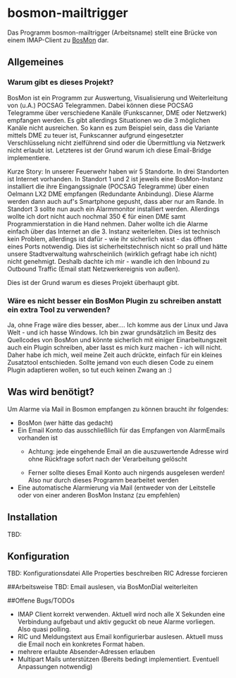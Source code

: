 # bosmon-mailtrigger

Das Programm bosmon-mailtrigger (Arbeitsname) stellt eine Brücke von einem IMAP-Client zu <a href=http://www.bosmon.de>BosMon</a> dar.


## Allgemeines

### Warum gibt es dieses Projekt?
BosMon ist ein Programm zur Auswertung, Visualisierung und Weiterleitung von (u.A.) POCSAG Telegrammen.
Dabei können diese POCSAG Telegramme über verschiedene Kanäle (Funkscanner, DME oder Netzwerk) empfangen werden.
Es gibt allerdings Situationen wo die 3 möglichen Kanäle nicht ausreichen. So kann es zum Beispiel sein, dass die
Variante mittels DME zu teuer ist, Funkscanner aufgrund eingesetzter Verschlüsselung nicht zielführend sind oder
die Übermittlung via Netzwerk nicht erlaubt ist. Letzteres ist der Grund warum ich diese Email-Bridge implementiere.

Kurze Story: In unserer Feuerwehr haben wir 5 Standorte. In drei Standorten ist Internet vorhanden.
In Standort 1 und 2 ist jeweils eine BosMon-Instanz installiert die ihre Eingangssignale (POCSAG Telegramme) über
einen Oelmann LX2 DME empfangen (Redundante Anbindung). Diese Alarme werden dann auch auf's Smartphone gepusht, dass aber nur am Rande.
In Standort 3 sollte nun auch ein Alarmmonitor installiert werden. Allerdings wollte ich dort nicht auch nochmal 350 € für einen
DME samt Programmierstation in die Hand nehmen. Daher wollte ich die Alarme einfach über das Internet an die 3. Instanz weiterleiten.
Dies ist technisch kein Problem, allerdings ist dafür - wie ihr sicherlich wisst - das öffnen eines Ports notwendig.
Dies ist sicherheitstechnisch nicht so prall und hätte unsere Stadtverwaltung wahrscheinlich (wirklich gefragt habe ich nicht) nicht
genehmigt. Deshalb dachte ich mir - wandle ich den Inbound zu Outbound Traffic (Email statt Netzwerkereignis von außen).
 
Dies ist der Grund warum es dieses Projekt überhaupt gibt.

### Wäre es nicht besser ein BosMon Plugin zu schreiben anstatt ein extra Tool zu verwenden?
Ja, ohne Frage wäre dies besser, aber.... 
Ich komme aus der Linux und Java Welt - und ich hasse Windows. Ich bin zwar grundsätzlich im Besitz
des Quellcodes von BosMon und könnte sicherlich mit einiger Einarbeitungszeit auch ein Plugin
schreiben, aber lasst es mich kurz machen - ich will nicht. 
Daher habe ich mich, weil meine Zeit auch drückte, einfach für ein kleines Zusatztool entschieden.
Sollte jemand von euch diesen Code zu einem Plugin adaptieren wollen, so tut euch keinen Zwang an :)

## Was wird benötigt?
Um Alarme via Mail in Bosmon empfangen zu können braucht ihr folgendes:
<ul>
<li>BosMon (wer hätte das gedacht)</li>
<li>Ein Email Konto das ausschließlich für das Empfangen von AlarmEmails vorhanden ist</li>
<ul><li>Achtung: jede eingehende Email an die auszuwertende Adresse wird ohne Rückfrage sofort nach der Verarbeitung gelöscht</li></ul>
<ul><li>Ferner sollte dieses Email Konto auch nirgends ausgelesen werden! Also nur durch dieses Programm bearbeitet werden</li></ul>
<li>Eine automatische Alarmierung via Mail (entweder von der Leitstelle oder von einer anderen BosMon Instanz (zu empfehlen)</li>
</ul>

## Installation
TBD:

## Konfiguration
TBD:
Konfigurationsdatei
Alle Properties beschreiben
RIC Adresse forcieren

##Arbeitsweise
TBD:
Email auslesen, via BosMonDial weiterleiten

##Offene Bugs/TODOs
<ul>
<li>IMAP Client korrekt verwenden. Aktuell wird noch alle X Sekunden eine Verbindung aufgebaut und aktiv geguckt ob neue Alarme vorliegen. Also quasi polling.</li>
<li>RIC und Meldungstext aus Email konfigurierbar auslesen. Aktuell muss die Email noch ein konkretes Format haben.</li>
<li>mehrere erlaubte Absender-Adressen erlauben</li>
<li>Multipart Mails unterstützen (Bereits bedingt implementiert. Eventuell Anpassungen notwendig)</li>
</ul>
